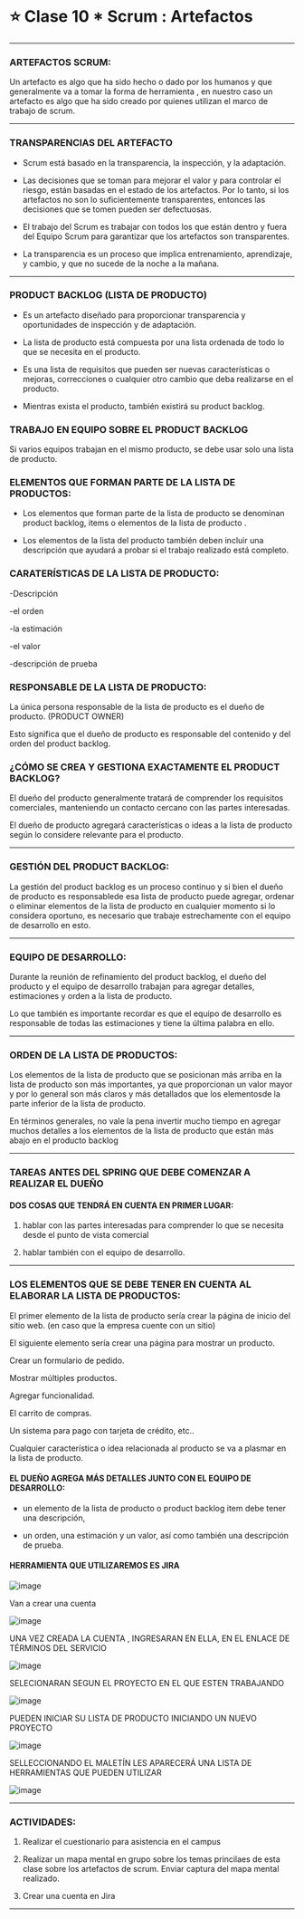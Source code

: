 # :star: Clase 10 * Scrum : Artefactos

---

### ARTEFACTOS SCRUM:

Un artefacto es algo que ha sido hecho o dado por los humanos y que generalmente va a tomar la forma de herramienta , en nuestro caso un artefacto es algo que ha sido creado por quienes utilizan el marco de trabajo de scrum.

---

### TRANSPARENCIAS DEL ARTEFACTO


- Scrum está basado en la transparencia, la inspección, y la adaptación.

- Las decisiones que se toman para mejorar el valor y para controlar el riesgo, están basadas en el estado de los artefactos. Por lo tanto, si los artefactos no son lo suficientemente transparentes, entonces las decisiones que se tomen pueden ser defectuosas.

- El trabajo del Scrum es trabajar con todos los que están dentro y fuera del Equipo Scrum para garantizar que los artefactos son transparentes.

- La transparencia es un proceso que implica entrenamiento, aprendizaje, y cambio, y que no sucede de la noche a la mañana.

---

### PRODUCT BACKLOG (LISTA DE PRODUCTO)


- Es un artefacto diseñado para proporcionar transparencia y oportunidades de inspección y de adaptación.

- La lista de producto está compuesta por una lista ordenada de todo lo que se necesita en el producto.

- Es una lista de requisitos que pueden ser nuevas características o mejoras, correcciones o cualquier otro cambio que deba realizarse en el producto.

- Mientras exista el producto, también existirá su product backlog.

### TRABAJO EN EQUIPO SOBRE EL PRODUCT BACKLOG

Si varios equipos trabajan en el mismo producto, se debe usar solo una lista de producto.

### ELEMENTOS QUE FORMAN PARTE DE LA LISTA DE PRODUCTOS:


- Los elementos que forman parte de la lista de producto se denominan product backlog, items o elementos de la lista de producto .

- Los elementos de la lista del producto también deben incluir una descripción que ayudará a probar si el trabajo realizado está completo.

### CARATERÍSTICAS DE LA LISTA DE PRODUCTO:

-Descripción

-el orden

-la estimación 

-el valor

-descripción de prueba

### RESPONSABLE DE LA LISTA DE PRODUCTO:

La única persona responsable de la lista de producto es el dueño de producto. (PRODUCT OWNER)

Esto significa que el dueño de producto es responsable del contenido y del orden del product backlog.

### ¿CÓMO SE CREA Y GESTIONA EXACTAMENTE EL PRODUCT BACKLOG?

El dueño del producto generalmente tratará de comprender los requisitos comerciales, manteniendo un contacto cercano con las partes interesadas.

El dueño de producto agregará características o ideas a la lista de producto según lo considere relevante para el producto.

---

### GESTIÓN DEL PRODUCT BACKLOG:

La gestión del product backlog es un proceso continuo y si bien el dueño de producto es responsablede esa lista de producto  puede agregar, ordenar o eliminar elementos de la lista de producto en cualquier momento  si lo considera oportuno, es necesario que trabaje estrechamente con el equipo de desarrollo en esto.

---

### EQUIPO DE DESARROLLO:

Durante la reunión de refinamiento del product backlog, el dueño del producto y el equipo de desarrollo trabajan para agregar detalles, estimaciones y orden a la lista de producto.

Lo que también es importante recordar es que el equipo de desarrollo es responsable de todas las estimaciones y tiene la última palabra en ello.

---

### ORDEN DE LA LISTA DE PRODUCTOS:


Los elementos de la lista de producto que se posicionan más arriba en la lista de producto son más importantes, ya que proporcionan un valor mayor y por lo general son más claros y más detallados que los elementos​ de la parte inferior de la lista de producto.

En términos generales, no vale la pena invertir mucho tiempo en agregar muchos detalles a los elementos de la lista de producto que están más abajo en el producto backlog

---

### TAREAS ANTES DEL SPRING QUE DEBE COMENZAR A REALIZAR EL DUEÑO

#### DOS COSAS QUE TENDRÁ EN CUENTA EN PRIMER LUGAR:

1. hablar con las partes interesadas para comprender lo que se necesita desde el punto de vista comercial

2. hablar también  con el equipo de desarrollo.

---

### LOS ELEMENTOS QUE SE DEBE TENER EN CUENTA AL ELABORAR LA LISTA DE PRODUCTOS:


El primer elemento de la lista de producto sería crear la página de inicio del sitio web. (en caso que la empresa cuente con un sitio)

El siguiente elemento sería crear una página para mostrar un producto.

Crear un formulario de pedido.

Mostrar múltiples productos.

Agregar funcionalidad.

El carrito de compras.

Un sistema para pago con tarjeta de crédito, etc..

Cualquier característica o idea relacionada al producto se va a plasmar en la lista de producto.

#### EL DUEÑO AGREGA MÁS DETALLES JUNTO CON EL EQUIPO DE DESARROLLO:


- un elemento de la lista de producto o product backlog item debe tener una descripción,​

- un orden, una estimación y un valor, así como también una descripción de prueba.

#### HERRAMIENTA QUE UTILIZAREMOS ES JIRA

![image](https://user-images.githubusercontent.com/72580574/198154226-defe5a9d-db10-4de9-a477-9058bf5acf78.png)

Van a crear una cuenta

![image](https://user-images.githubusercontent.com/72580574/198154244-85af1d5f-3bf7-44ac-af5e-4613603eb260.png)

UNA VEZ CREADA LA CUENTA , INGRESARAN EN ELLA, EN EL ENLACE DE TÉRMINOS DEL SERVICIO

![image](https://user-images.githubusercontent.com/72580574/198154262-43fe1dd9-0530-4446-8944-4ca10c3e6ae0.png)

SELECIONARAN SEGUN EL PROYECTO EN EL QUE ESTEN TRABAJANDO

![image](https://user-images.githubusercontent.com/72580574/198154285-747ebf1e-5e07-46ac-a42f-73802ca6cc35.png)

PUEDEN INICIAR SU LISTA DE PRODUCTO INICIANDO UN NUEVO PROYECTO

![image](https://user-images.githubusercontent.com/72580574/198154307-99fa00aa-cf5f-4aa0-8646-874aa8741486.png)

SELLECCIONANDO EL MALETÍN LES APARECERÁ UNA LISTA DE HERRAMIENTAS QUE PUEDEN UTILIZAR


![image](https://user-images.githubusercontent.com/72580574/198154343-c0b4eea7-8502-49a6-80fc-5fb084aa1a16.png)


---

### ACTIVIDADES:


1. Realizar el cuestionario para asistencia en el campus

2. Realizar un mapa mental en grupo sobre los temas princilaes de esta clase sobre los artefactos de scrum. Enviar captura del mapa mental realizado.

3. Crear una cuenta en Jira


---

